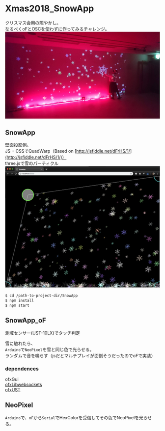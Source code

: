 # Xmas2018_SnowApp
クリスマス会用の賑やかし。  
なるべくoFとOSCを使わずに作ってみるチャレンジ。  
![image](./DSC_0903.JPG)


## SnowApp
壁面投影側。  
JS + CSSでQuadWarp（Based on [http://jsfiddle.net/dFrHS/1/](http://jsfiddle.net/dFrHS/1/)）  
three.jsで雪のパーティクル  
![image](./img-SnowApp.png)

```
$ cd /path-to-project-dir/SnowApp
$ npm install
$ npm start
```


## SnowApp_oF

測域センサー(UST-10LX)でタッチ判定  
  
雪に触れたら、  
`Arduino`で`NeoPixel`を雪と同じ色で光らせる。  
ランダムで音を鳴らす（jsだとマルチプレイが面倒そうだったのでoFで実装）  


### dependences
ofxGui  
[ofxLibwebsockets](https://github.com/robotconscience/ofxLibwebsockets)  
[ofxUST](https://github.com/watab0shi/ofxUST)

## NeoPixel
`Arduino`で、`oF`から`Serial`でHexColorを受信してその色でNeoPixelを光らせる。  
  